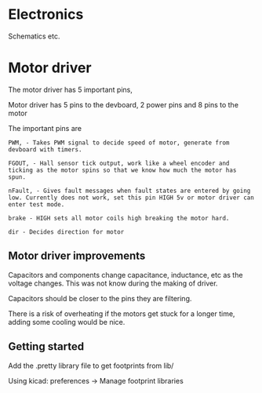 # Electronics
Schematics etc.

# Motor driver

The motor driver has 5 important pins, 

Motor driver has 5 pins to the devboard, 2 power pins and 8 pins to the motor 

The important pins are
```
PWM, - Takes PWM signal to decide speed of motor, generate from devboard with timers.

FGOUT, - Hall sensor tick output, work like a wheel encoder and ticking as the motor spins so that we know how much the motor has spun.

nFault, - Gives fault messages when fault states are entered by going low. Currently does not work, set this pin HIGH 5v or motor driver can enter test mode.

brake - HIGH sets all motor coils high breaking the motor hard.

dir - Decides direction for motor
```

## Motor driver improvements

Capacitors and components change capacitance, inductance, etc as the voltage changes. 
This was not know during the making of driver.

Capacitors should be closer to the pins they are filtering.

There is a risk of overheating if the motors get stuck for a longer time, adding some cooling would be nice.


## Getting started

Add the .pretty library file to get footprints from lib/

Using kicad: preferences -> Manage footprint libraries

